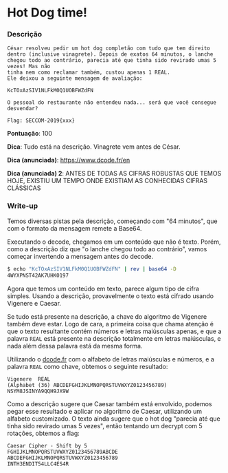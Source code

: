 # Hot Dog time!

### Descrição
```
César resolveu pedir um hot dog completão com tudo que tem direito 
dentro (inclusive vinagrete). Depois de exatos 64 minutos, o lanche 
chegou todo ao contrário, parecia até que tinha sido revirado umas 5 vezes! Mas não 
tinha nem como reclamar também, custou apenas 1 REAL. 
Ele deixou a seguinte mensagem de avaliação:

KcTOxAzSIV1NLFkM0Q1UOBFWZdFN

O pessoal do restaurante não entendeu nada... será que você consegue desvendar?

Flag: SECCOM-2019{xxx}
```
**Pontuação**: 100

**Dica**: Tudo está na descrição. Vinagrete vem antes de César.

**Dica (anunciada)**: https://www.dcode.fr/en

**Dica (anunciada) 2**: ANTES DE TODAS AS CIFRAS ROBUSTAS QUE TEMOS HOJE, EXISTIU UM TEMPO ONDE EXISTIAM AS CONHECIDAS CIFRAS CLÁSSICAS

### Write-up

Temos diversas pistas pela descrição, começando com "64 minutos", que com o formato da mensagem remete a Base64.

Executando o decode, chegamos em um conteúdo que não é texto. Porém, como a descrição diz que "o lanche chegou todo ao contrário", vamos começar invertendo a mensagem antes do decode.

```sh
$ echo "KcTOxAzSIV1NLFkM0Q1UOBFWZdFN" | rev | base64 -D
4WYXPNST42AK7UHK0197
```
Agora que temos um conteúdo em texto, parece algum tipo de cifra simples. Usando a descrição, provavelmente o texto está cifrado usando Vigenere e Caesar.

Se tudo está presente na descrição, a chave do algoritmo de Vigenere também deve estar. Logo de cara, a primeira coisa que chama atenção é que o texto resultante contém números e letras maiúsculas apenas, e que a palavra `REAL` está presente na descrição totalmente em letras maiúsculas, e nada além dessa palavra está da mesma forma.

Utilizando o [dcode.fr](https://www.dcode.fr/vigenere-cipher) com o alfabeto de letras maiúsculas e números, e a palavra `REAL` como chave, obtemos o seguinte resultado:

```
Vigenere  REAL
(Alphabet (36) ABCDEFGHIJKLMNOPQRSTUVWXYZ0123456789)
NSYM8JSINYA9QQH9JX9W
```

Como a descrição sugere que Caesar também está envolvido, podemos pegar esse resultado e aplicar no algoritmo de Caesar, utilizando um alfabeto customizado. O texto ainda sugere que o hot dog "parecia até que tinha sido revirado umas 5 vezes", então tentando um decrypt com 5 rotações, obtemos a flag:

```
Caesar Cipher - Shift by 5
FGHIJKLMNOPQRSTUVWXYZ0123456789ABCDE
ABCDEFGHIJKLMNOPQRSTUVWXYZ0123456789
INTH3ENDIT54LLC4ES4R
```